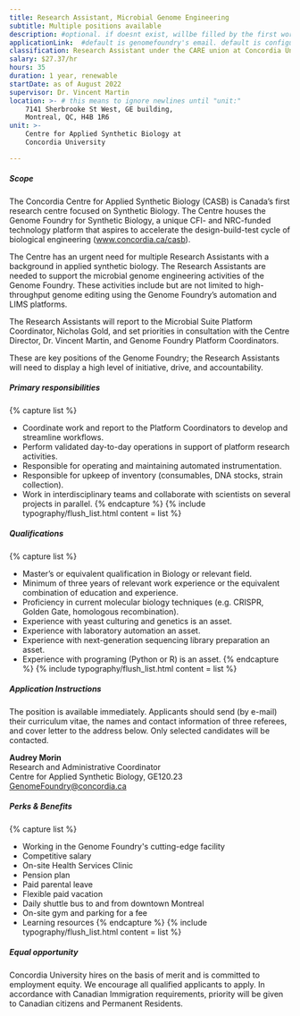 ```yaml
---
title: Research Assistant, Microbial Genome Engineering 
subtitle: Multiple positions available
description: #optional. if doesnt exist, willbe filled by the first words of the content
applicationLink:  #default is genomefoundry's email. default is configured in _config.yml
classification: Research Assistant under the CARE union at Concordia University
salary: $27.37/hr
hours: 35
duration: 1 year, renewable
startDate: as of August 2022
supervisor: Dr. Vincent Martin
location: >- # this means to ignore newlines until "unit:"
    7141 Sherbrooke St West, GE building,  
    Montreal, QC, H4B 1R6
unit: >-
    Centre for Applied Synthetic Biology at  
    Concordia University

---
```


<!-- - **Classification:**  
    Research Assistant under the CARE union at Concordia University
- **Salary:**  
    $27.37/hr
- **Weekly Hours:**  
    35
- **Duration:**  
    1 year, renewable
- **Start Date:**  
    as of August 2022
- **Principal Investigator or Immediate Supervisor:**  
    Dr. Vincent Martin
- **Location:**  
    7141 Sherbrooke St West, GE building,  
    Montreal, QC, H4B 1R6
- **Unit:**  
    Centre for Applied Synthetic Biology at  
    Concordia University -->

##### Scope

The Concordia Centre for Applied Synthetic Biology (CASB) is Canada’s first research centre focused on Synthetic Biology. The Centre houses the Genome Foundry for Synthetic Biology, a unique CFI- and NRC-funded technology platform that aspires to accelerate the design-build-test cycle of biological engineering (www.concordia.ca/casb).

The Centre has an urgent need for multiple Research Assistants with a background in applied synthetic biology. The Research Assistants are needed to support the microbial genome engineering activities of the Genome Foundry. These activities include but are not limited to high-throughput genome editing using the Genome Foundry’s automation and LIMS platforms.

The Research Assistants will report to the Microbial Suite Platform Coordinator, Nicholas Gold, and set priorities in consultation with the Centre Director, Dr. Vincent Martin, and Genome Foundry Platform Coordinators.

These are key positions of the Genome Foundry; the Research Assistants will need to display a high level of initiative, drive, and accountability.


##### Primary responsibilities

{% capture list %}
- Coordinate work and report to the Platform Coordinators to develop and streamline workflows.
- Perform validated day-to-day operations in support of platform research activities.
- Responsible for operating and maintaining automated instrumentation.
- Responsible for upkeep of inventory (consumables, DNA stocks, strain collection).
- Work in interdisciplinary teams and collaborate with scientists on several projects in parallel.
{% endcapture %}
{% include typography/flush_list.html content = list %}


##### Qualifications

{% capture list %}
- Master’s or equivalent qualification in Biology or relevant field.
- Minimum of three years of relevant work experience or the equivalent combination of education and experience.
- Proficiency in current molecular biology techniques (e.g. CRISPR, Golden Gate, homologous recombination).
- Experience with yeast culturing and genetics is an asset.
- Experience with laboratory automation an asset.
- Experience with next-generation sequencing library preparation an asset.
- Experience with programing (Python or R) is an asset.
{% endcapture %}
{% include typography/flush_list.html content = list %}


##### Application Instructions

The position is available immediately. Applicants should send (by e-mail) their curriculum vitae, the names and contact information of three referees, and cover letter to the address below. Only selected candidates will be contacted.

**Audrey Morin**  
Research and Administrative Coordinator  
Centre for Applied Synthetic Biology, GE120.23  
[GenomeFoundry@concordia.ca](mailto:GenomeFoundry@concordia.ca)

##### Perks & Benefits

{% capture list %}
- Working in the Genome Foundry's cutting-edge facility
- Competitive salary
- On-site Health Services Clinic
- Pension plan
- Paid parental leave
- Flexible paid vacation
- Daily shuttle bus to and from downtown Montreal
- On-site gym and parking for a fee
- Learning resources
{% endcapture %}
{% include typography/flush_list.html content = list %}


##### Equal opportunity
Concordia University hires on the basis of merit and is committed to employment equity. We encourage all qualified applicants to apply. In accordance with Canadian Immigration requirements, priority will be given to Canadian citizens and Permanent Residents.
